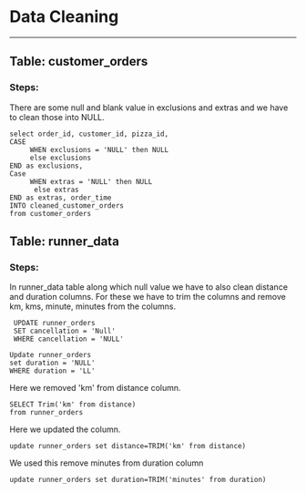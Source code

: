 # Data Cleaning
----
## Table: customer_orders

### Steps:

There are some null and blank value in exclusions and extras and we have to clean those into NULL. 

```
select order_id, customer_id, pizza_id, 
CASE
     WHEN exclusions = 'NULL' then NULL
     else exclusions
END as exclusions,
Case 
     WHEN extras = 'NULL' then NULL
      else extras
END as extras, order_time
INTO cleaned_customer_orders
from customer_orders
```

## Table: runner_data 

### Steps: 

In runner_data table along which null value we have to also clean distance and duration columns. For these we have to trim the columns and remove km, kms, minute, minutes from the columns. 
```
 UPDATE runner_orders
 SET cancellation = 'Null'
 WHERE cancellation = 'NULL'
```
```
Update runner_orders
set duration = 'NULL'
WHERE duration = 'LL'
```

Here we removed 'km' from distance column. 

```
SELECT Trim('km' from distance)
from runner_orders
```
 
 Here we updated the column.
```
update runner_orders set distance=TRIM('km' from distance)
```

We used this remove minutes from duration column
```
update runner_orders set duration=TRIM('minutes' from duration)
```